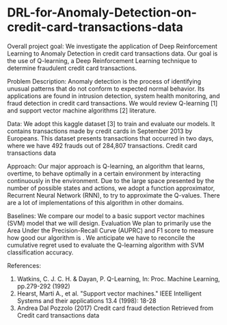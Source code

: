# DRL-for-Anomaly-Detection-on-credit-card-transactions-data

Overall project goal:
We investigate the application of Deep Reinforcement Learning to Anomaly Detection in credit
card transactions data. Our goal is the use of Q-learning, a Deep Reinforcement Learning
technique to determine fraudulent credit card transactions.

Problem Description:
Anomaly detection is the process of identifying unusual patterns that do not conform to
expected normal behavior. Its applications are found in intrusion detection, system health
monitoring, and fraud detection in credit card transactions. We would review Q-learning [1] and
support vector machine algorithms [2] literature.

Data:
We adopt this kaggle dataset [3] to train and evaluate our models. It contains transactions made
by credit cards in September 2013 by Europeans. This dataset presents transactions that
occurred in two days, where we have 492 frauds out of 284,807 transactions.
Credit card transactions data

Approach:
Our major approach is Q-learning, an algorithm that learns, overtime, to behave optimally in a
certain environment by interacting continuously in the environment. Due to the large space
presented by the number of possible states and actions, we adopt a function approximator,
Recurrent Neural Network (RNN), to try to approximate the Q-values. There are a lot of
implementations of this algorithm in other domains.

Baselines:
We compare our model to a basic support vector machines (SVM) model that we will design.
Evaluation
We plan to primarily use the Area Under the Precision-Recall Curve (AUPRC) and F1 score to
measure how good our algorithm is . We anticipate we have to reconcile the cumulative regret used
to evaluate the Q-learning algorithm with SVM classification accuracy.

References:
1. Watkins, C. J. C. H. & Dayan, P. Q-Learning, In: Proc. Machine Learning, pp.279-292 (1992)
2. Hearst, Marti A., et al. "Support vector machines." IEEE Intelligent Systems and their
applications 13.4 (1998): 18-28
3. Andrea Dal Pozzolo (2017) Credit card fraud detection Retrieved from Credit card
transactions data
